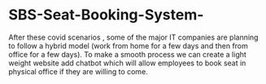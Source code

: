 # SBS-Seat-Booking-System-
After these covid scenarios , some of the major IT companies are planning to follow a hybrid model (work from home for a few days and then from office for a few days). To make a smooth process we can create a light weight website add chatbot which will allow employees to book seat in physical office if they are willing to come. 
